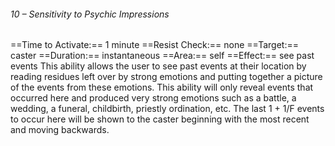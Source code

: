 ###### 10 – Sensitivity to Psychic Impressions
==Time to Activate:== 1 minute
==Resist Check:== none
==Target:== caster
==Duration:== instantaneous
==Area:== self
==Effect:== see past events
This ability allows the user to see past events at their location by reading residues left over by strong emotions and putting together a picture of the events from these emotions. This ability will only reveal events that occurred here and produced very strong emotions such as a battle, a wedding, a funeral, childbirth, priestly ordination, etc. The last 1 + 1/F events to occur here will be shown to the caster beginning with the most recent and moving backwards.
